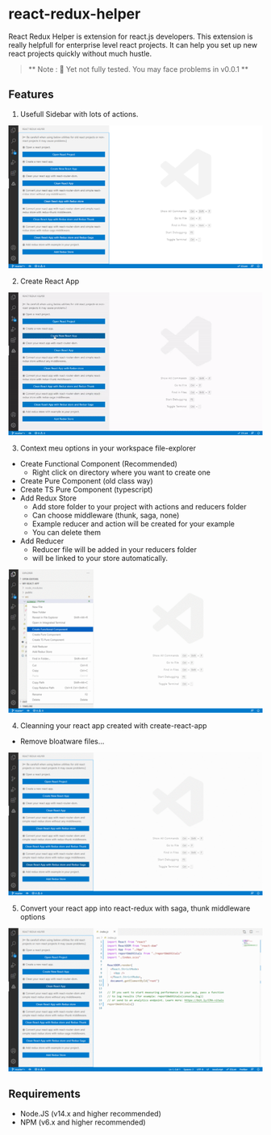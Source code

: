 # react-redux-helper

React Redux Helper is extension for react.js developers. This extension is really helpfull for enterprise level react projects. It can help you set up new react projects quickly without much hustle.

> ** Note : 🙂 Yet not fully tested. You may face problems in v0.0.1 **

## Features

1. Usefull Sidebar with lots of actions.

![Sidebar](https://raw.githubusercontent.com/mayank-vamja/react-redux-helper/master/images/sidebar.png)

2. Create React App

![create-react-app](https://raw.githubusercontent.com/mayank-vamja/react-redux-helper/master/images/cra.gif)

3. Context meu options in your workspace file-explorer

- Create Functional Component (Recommended)
  - Right click on directory where you want to create one
- Create Pure Component (old class way)
- Create TS Pure Component (typescript)
- Add Redux Store
  - Add store folder to your project with actions and reducers folder
  - Can choose middleware (thunk, saga, none)
  - Example reducer and action will be created for your example
  - You can delete them
- Add Reducer
  - Reducer file will be added in your reducers folder
  - will be linked to your store automatically.

![Context Menu](https://raw.githubusercontent.com/mayank-vamja/react-redux-helper/master/images/context_menu.gif)

4. Cleanning your react app created with create-react-app

- Remove bloatware files...

![Clean](https://raw.githubusercontent.com/mayank-vamja/react-redux-helper/master/images/cra_clean.gif)

5. Convert your react app into react-redux with saga, thunk middleware options

![Convert](https://raw.githubusercontent.com/mayank-vamja/react-redux-helper/master/images/cra_clean_saga.gif)

## Requirements

- Node.JS (v14.x and higher recommended)
- NPM (v6.x and higher recommended)
